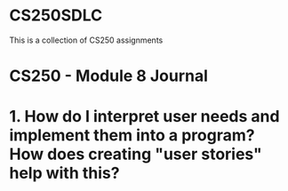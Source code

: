 # CS250SDLC
This is a collection of CS250 assignments

# CS250 - Module 8 Journal 

# 1. How do I interpret user needs and implement them into a program? How does creating "user stories" help with this?
> 
